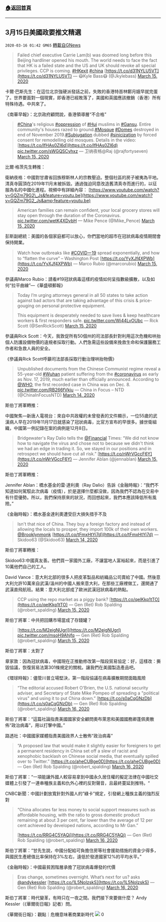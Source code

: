 ###  [:house:返回首頁](https://github.com/ourhimalayas/txt)
---

## 3月15日美國政要推文精選
`2020-03-16 01:42 GM65` [轉載自GNews](https://gnews.org/zh-hant/142265/)

> Failed chief executive Carrie Lam(b) was doomed long before this Beijing hardliner opened his mouth. The world needs to face the fact that HK is a failed state and the US and UK should revoke all special privileges. CCP is coming. [#HKexit](https://twitter.com/hashtag/HKexit?src=hash&amp;ref_src=twsrc%5Etfw) [#china](https://twitter.com/hashtag/china?src=hash&amp;ref_src=twsrc%5Etfw) [https://t.co/d31NYLU5VT](https://t.co/d31NYLU5VT)
> — 😷Kyle Bass😷 (@Jkylebass) [March 15, 2020](https://twitter.com/Jkylebass/status/1239045224262963201?ref_src=twsrc%5Etfw)

卡爾·巴斯先生：在這位北京強硬派發話之前，失敗的香港特首林鄭月娥早就完蛋了。世界要面對一個現實，即香港已經敗落了，美國和英國應該撤銷（香港）所有特殊待遇。中共來了。

《南華早報》：北京政府顧問說，香港領導層“不合格”

> [#China](https://twitter.com/hashtag/China?src=hash&amp;ref_src=twsrc%5Etfw)'s religious [#oppression](https://twitter.com/hashtag/oppression?src=hash&amp;ref_src=twsrc%5Etfw) of [#Hui](https://twitter.com/hashtag/Hui?src=hash&amp;ref_src=twsrc%5Etfw) muslims in [#Gansu](https://twitter.com/hashtag/Gansu?src=hash&amp;ref_src=twsrc%5Etfw).
> Entire community's houses razed to ground.[#Mosque](https://twitter.com/hashtag/Mosque?src=hash&amp;ref_src=twsrc%5Etfw) [#Domes](https://twitter.com/hashtag/Domes?src=hash&amp;ref_src=twsrc%5Etfw) destroyed in end of November 2019.[#Subjugation](https://twitter.com/hashtag/Subjugation?src=hash&amp;ref_src=twsrc%5Etfw) dubbed [#sinicization](https://twitter.com/hashtag/sinicization?src=hash&amp;ref_src=twsrc%5Etfw) by forced consent for remodelling old mosques.
> Details in the video:[https://t.co/lfHAs0ZI6d](https://t.co/lfHAs0ZI6d) [pic.twitter.com/sWGQSCyhxz](https://t.co/sWGQSCyhxz)
> — 卫纳夜格@Raj (@rajfortyseven) [March 15, 2020](https://twitter.com/rajfortyseven/status/1239063296747032576?ref_src=twsrc%5Etfw)

比爾·格茨先生轉推：

衛納夜格：中國對甘肅省回族穆斯林人的宗教壓迫。整個社區的房子被夷為平地。清真寺圓頂在2019年11月末被拆毀。通過強迫同意改造舊清真寺而進行的，以征服為名的中國化進程。視頻中有詳細內容： [https://www.youtube.com/watch?v=GQZm79G2\_Js&feature=youtu.be](https://www.youtube.com/watch?v=GQZm79G2_Js&amp;feature=youtu.be)

> American families can remain confident, your local grocery stores will stay open through the duration of the Coronavirus. [pic.twitter.com/wetK4XDvbH](https://t.co/wetK4XDvbH)
> — Mike Pence (@Mike\_Pence) [March 15, 2020](https://twitter.com/Mike_Pence/status/1239328345512390656?ref_src=twsrc%5Etfw)

彭斯副總統：美國的各個家庭都可以放心，你們當地的超市在冠狀病毒疫情期間會保持開業。

> Watch how outbreaks like [#COVIDー19](https://twitter.com/hashtag/COVID%E3%83%BC19?src=hash&amp;ref_src=twsrc%5Etfw) spread exponentially, and how to “flatten the curve” – Washington Post [https://t.co/YyXJf4XPWb](https://t.co/YyXJf4XPWb)
> — Marco Rubio (@marcorubio) [March 15, 2020](https://twitter.com/marcorubio/status/1239334980968419329?ref_src=twsrc%5Etfw)

參議員Marco Rubio：請看#19冠狀病毒這樣的疫情如何呈指數級擴散，以及如何“拉平曲線”—《華盛頓郵報》

> Today I’m urging attorneys general in all 50 states to take action against bad actors that are taking advantage of this crisis & price-gouging on personal protective equipment.
> 
> This equipment is desperately needed to save lives & keep healthcare workers & first responders safe. [pic.twitter.com/Wi44LvOUbc](https://t.co/Wi44LvOUbc)
> — Rick Scott (@SenRickScott) [March 15, 2020](https://twitter.com/SenRickScott/status/1239285075688263680?ref_src=twsrc%5Etfw)

參議員Rick Scott：今天，我敦促所有50個州的司法部長針對利用這次危機和哄抬個人防護設備物價的違規者採取行動。人們急需這些設備來挽救生命和保護醫務工作者和急救人員的安全。

《參議員Rick Scott呼籲司法部長採取行動治理哄抬物價》

> Unpublished documents from the Chinese Communist regime reveal a 55-year-old [#Wuhan](https://twitter.com/hashtag/Wuhan?src=hash&amp;ref_src=twsrc%5Etfw) patient suffering from the [#coronavirus](https://twitter.com/hashtag/coronavirus?src=hash&amp;ref_src=twsrc%5Etfw) as early as Nov. 17, 2019, much earlier than officially announced. According to [@WHO](https://twitter.com/WHO?ref_src=twsrc%5Etfw), the first recorded case in China was on Dec. 8. [pic.twitter.com/RB266fVkju](https://t.co/RB266fVkju)
> — China in Focus – NTD (@ChinaInFocusNTD) [March 14, 2020](https://twitter.com/ChinaInFocusNTD/status/1238974545463316480?ref_src=twsrc%5Etfw)

斯伯丁將軍轉推：

中國聚焦—新唐人電視台：來自中共政權的未曾發表的文件顯示，一位55歲的武漢病人早在2019年11月17日就感染了冠狀病毒，比官方宣布的早很多。據世衛組織，中國第一例記錄在案的病例是12月8日。

> Bridgewater's Ray Dalio tells the [@Financial](https://twitter.com/financial?ref_src=twsrc%5Etfw) Times: “We did not know how to navigate the virus and chose not to because we didn't think we had an edge in trading it. So, we stayed in our positions and in retrospect we should have cut all risk.” [https://t.co/nWrVGccF6Y](https://t.co/nWrVGccF6Y)
> — Jennifer Ablan (@jennablan) [March 15, 2020](https://twitter.com/jennablan/status/1239033996648071168?ref_src=twsrc%5Etfw)

斯伯丁將軍轉推：

Jennifer Ablan：橋水基金的雷·達利奧（Ray Dalio）告訴《金融時報》：“我們不知道如何駕馭此次病毒（疫情），於是選擇什麼都沒做，因為我們不認為在交易中有什麼優勢。所以，我們保持原來的狀況，而回想起來，我們本應該降低所有風險。”

《金融時報》：橋水基金達利奧遭受巨大損失措手不及

> Isn't that nice of China. They buy a foreign factory and instead of allowing the locals to prosper, they import 100k of their own workers. [@Brooklynmonk](https://twitter.com/Brooklynmonk?ref_src=twsrc%5Etfw) [https://t.co/tFmxHtYi7d](https://t.co/tFmxHtYi7d)
> — Skidoo63 (@Skidoo63) [March 14, 2020](https://twitter.com/Skidoo63/status/1238964543105220610?ref_src=twsrc%5Etfw)

斯伯丁將軍轉推：

Skidoo63:中國真友善。他們買一家國外工廠，不讓當地人富裕起來，而是引進了10萬他們自己的工人。

David Vance：意大利北部的很多人把皮革製品和紡織品公司賣給了中國。然後意大利允許10萬來自武漢/溫州的中國人搬來意大利，在那些工廠裡做工，還開通了武漢直飛航班。結果：意大利北部成了歐洲武漢冠狀病毒的熱點。

> CCP using the repo market as a piggy bank? [https://t.co/qelKkp1tTO](https://t.co/qelKkp1tTO)
> — Gen (Ret) Rob Spalding (@robert\_spalding) [March 15, 2020](https://twitter.com/robert_spalding/status/1239186745490628609?ref_src=twsrc%5Etfw)

斯伯丁將軍：中共把回購市場當成了存錢罐？

> [https://t.co/M2eigNUgrl](https://t.co/M2eigNUgrl) [pic.twitter.com/msoH9Ahjfq](https://t.co/msoH9Ahjfq)
> — Gen (Ret) Rob Spalding (@robert\_spalding) [March 15, 2020](https://twitter.com/robert_spalding/status/1239258649941422083?ref_src=twsrc%5Etfw)

斯伯丁將軍：太對了

章家敦：因為冠狀病毒，中國現在正推動修改第一階段貿易協定：好，這樣改：撕毀協議，恢復貿易法第301條規定的關稅。讓我們在美國製造產品吧。

《環球時報》：儘管川普立場堅決，第一階段協議在病毒擴散期間面臨風險

> “The editorial accused Robert O'Brien, the U.S. national security adviser, and Secretary of State Mike Pompeo of spreading a "political virus" and using it to put China down.” [https://t.co/s0aCqGNzDb](https://t.co/s0aCqGNzDb)
> — Gen (Ret) Rob Spalding (@robert\_spalding) [March 16, 2020](https://twitter.com/robert_spalding/status/1239408711950532609?ref_src=twsrc%5Etfw)

斯伯丁將軍：“這篇社論指責美國國家安全顧問奧布萊恩和美國國務卿蓬佩奧散佈“政治病毒”，用以打擊中國。”

路透社：中國國家媒體指責美國政界人士散佈“政治病毒”

> “A proposed law that would make it slightly easier for foreigners to get a permanent residency in China set off a slew of racist and xenophobic backlash on Chinese social media, that eventually spilled over to Twitter.” [https://t.co/aheCUBge0D](https://t.co/aheCUBge0D)
> — Gen (Ret) Rob Spalding (@robert\_spalding) [March 16, 2020](https://twitter.com/robert_spalding/status/1239409084488712192?ref_src=twsrc%5Etfw)

斯伯丁將軍：“一項能讓外國人較容易拿到中國永久居住權的擬定法律在中國社交媒體上引發了一連串種族主義和仇外心裡的反對聲音，且最終蔓延到推特。“

CNBC新聞：中國計劃放寬針對外國人的”綠卡”規定，引發網上種族主義的強烈反對

> “China allocates far less money to social support measures such as affordable housing, with the ratio to gross domestic product remaining at about 3 per cent, far lower than the average of 12 per cent achieved by developed nations, according to Mr Gan.”
> 
>  [https://t.co/RRG4C5YAQj](https://t.co/RRG4C5YAQj)
> — Gen (Ret) Rob Spalding (@robert\_spalding) [March 16, 2020](https://twitter.com/robert_spalding/status/1239409540430467075?ref_src=twsrc%5Etfw)

斯伯丁將軍：“甘先生說，中國分配給可負擔住房等社會援助措施的資金少得多，與國民生產總值比率保持在3%左右，遠低於發達國家12%的平均水平。”

《金融時報》：中國最貧困階層承擔了冠狀病毒爆發的代價

> Eras change, sometimes overnight. What’s next for us? asks [@andykessler](https://twitter.com/andykessler?ref_src=twsrc%5Etfw) [https://t.co/1L5NoIzskS](https://t.co/1L5NoIzskS)
> — Gen (Ret) Rob Spalding (@robert\_spalding) [March 16, 2020](https://twitter.com/robert_spalding/status/1239411598076280833?ref_src=twsrc%5Etfw)

斯伯丁將軍：時代變革，有時只在一夜之間。我們接下來要做什麼？ Andy Kessler（《華爾街日報》記者）問。

《華爾街日報》：觀點｜危機意味著商業新時代
![](https://s3-ap-northeast-1.amazonaws.com/news.guo.offload.media/wp-content/uploads/2020/03/16014227/04_82.png)
0
